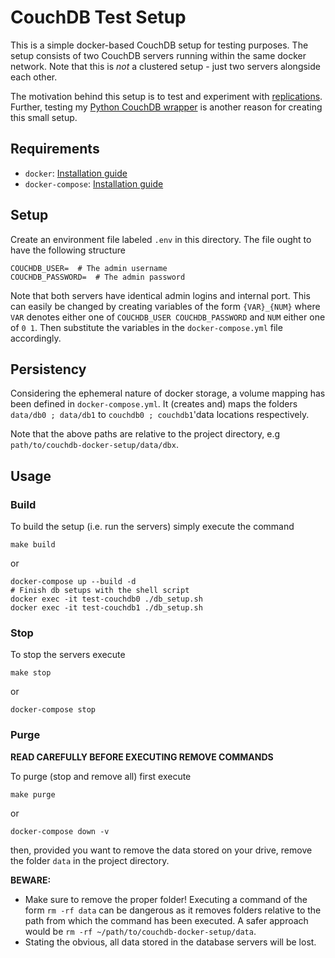 # CouchDB Test Setup

This is a simple docker-based CouchDB setup for testing purposes.
The setup consists of two CouchDB servers running within the same docker network.
Note that this is *not* a clustered setup - just two servers alongside each other.

The motivation behind this setup is to test and experiment with
[replications](https://docs.couchdb.org/en/main/api/server/common.html#replicate).
Further, testing my [Python CouchDB wrapper](https://github.com/n-vlahovic/couchdb3)
is another reason for creating this small setup.


## Requirements

- `docker`: [Installation guide](https://docs.docker.com/get-docker/)
- `docker-compose`: [Installation guide](https://docs.docker.com/compose/install/)


## Setup

Create an environment file labeled `.env` in this directory.
The file ought to have the following structure

```
COUCHDB_USER=  # The admin username
COUCHDB_PASSWORD=  # The admin password
```

Note that both servers have identical admin logins and internal port.
This can easily be changed by creating variables of the form `{VAR}_{NUM}` where
`VAR` denotes either one of `COUCHDB_USER COUCHDB_PASSWORD` and
`NUM` either one of `0 1`. Then substitute the variables in the
`docker-compose.yml` file accordingly.


## Persistency

Considering the ephemeral nature of docker storage, a volume mapping has been
defined in `docker-compose.yml`. It (creates and) maps the folders
`data/db0 ; data/db1` to `couchdb0 ; couchdb1`'data locations respectively.

Note that the above paths are relative to the project directory, e.g
`path/to/couchdb-docker-setup/data/dbx`.


## Usage

### Build

To build the setup (i.e. run the servers) simply execute the command

    make build

or

    docker-compose up --build -d
    # Finish db setups with the shell script
    docker exec -it test-couchdb0 ./db_setup.sh
  	docker exec -it test-couchdb1 ./db_setup.sh  


### Stop

To stop the servers execute

    make stop

or

    docker-compose stop

### Purge

**READ CAREFULLY BEFORE EXECUTING REMOVE COMMANDS**

To purge (stop and remove all) first execute

    make purge

or

    docker-compose down -v

then, provided you want to remove the data stored on your drive, remove the
folder `data` in the project directory.

**BEWARE:**

  - Make sure to remove the proper folder! Executing a command of the form
  `rm -rf data` can be dangerous as it removes folders relative to the path
  from which the command has been executed. A safer approach would be
  `rm -rf ~/path/to/couchdb-docker-setup/data`.
  - Stating the obvious, all data stored in the database servers will be lost.
